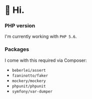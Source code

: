 # 👋 Hi.

### PHP version
I'm currently working with `PHP 5.6`.

### Packages
I come with this required via Composer:
- `beberlei/assert`
- `fzaninotto/faker`
- `mockery/mockery`
- `phpunit/phpunit`
- `symfony/var-dumper`
